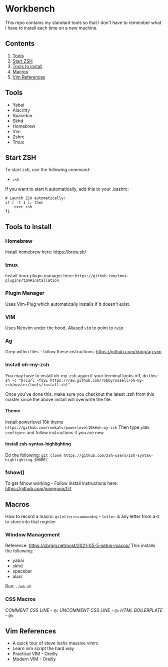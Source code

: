 # Workbench

This repo contains my standard tools so that I don't have to remember what I have to install each time on a new machine.

## Contents
1. [Tools](#tools)
2. [Start ZSH](#start-zsh)
3. [Tools to Install](#tools-to-install)
4. [Macros](#macros)
5. [Vim References](#references)

<a name="tools"></a>
## Tools
* Yabai
* Alacritty
* Spacebar
* Skhd
* Homebrew
* Vim
* Zshrc
* Tmux

<a name="start-zsh"></a>
## Start ZSH
To start zsh, use the following command:
* `zsh`

If you want to start it automatically, add this to your .bashrc:
```
# Launch ZSH automatically:
if [ -t 1 ]; then
    exec zsh
fi
```

<a name="tools-to-install"></a>
## Tools to install

### Homebrew
Install homebrew here: https://brew.sh/

### tmux
Install tmux plugin manager here: `https://github.com/tmux-plugins/tpm#installation`

### Plugin Manager
Uses Vim-Plug which automatically installs if it doesn't exist.

### VIM
Uses Neovim under the hood. Aliased `vim` to point to `nvim`

### Ag
Grep within files - follow these instructions: https://github.com/rking/ag.vim

### Install oh-my-zsh
You may have to install oh-my-zsh again if your terminal looks off, do this: 
`sh -c "$(curl -fsSL https://raw.github.com/robbyrussell/oh-my-zsh/master/tools/install.sh)"`

Once you've done this, make sure you checkout the latest .zsh from this master since the above install will overwrite the file.

#### Theme
Install powerlevel 10k theme `https://github.com/romkatv/powerlevel10k#oh-my-zsh`
Then type `p10k configure` and follow instructions if you are new

#### Install zsh-syntax-highlighting
Do the following:
`git clone https://github.com/zsh-users/zsh-syntax-highlighting $HOME/`

### fshow()
To get fshow working - Follow install instructions here: https://github.com/junegunn/fzf

<a name="macros"></a>
## Macros

How to record a macro:
`q<letter><command>q` - `letter` is any letter from a-z to store into that register

### Window Management
Reference: https://cbrgm.net/post/2021-05-5-setup-macos/
This installs the following:
- yabai
- skhd
- spacebar
- alacr

Run: `./wm.sh`


### CSS Macros
*COMMENT CSS LINE* - `@c`
*UNCOMMENT CSS LINE* - `@v`
*HTML BOILERPLATE* - `@h`

<a name="references"></a>
## Vim References
- A quick tour of steve loshs massive vimrc
- Learn vim script the hard way 
- Practical VIM - Oreilly
- Modern VIM - Oreilly

